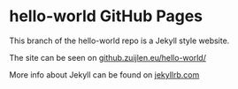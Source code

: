 hello-world GitHub Pages
========================

This branch of the hello-world repo is a Jekyll style website.

The site can be seen on [github.zuijlen.eu/hello-world/](http://github.zuijlen.eu/hello-world/)

More info about Jekyll can be found on [jekyllrb.com](http://jekyllrb.com/)

